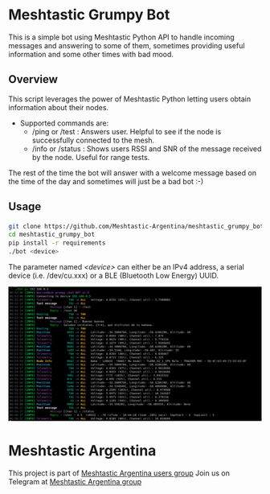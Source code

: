 # Meshtastic Grumpy Bot

This is a simple bot using Meshtastic Python API to handle incoming messages and answering to some of them, sometimes providing useful information and some other times with bad mood.

## Overview

This script leverages the power of Meshtastic Python letting users obtain information about their nodes.

- Supported commands are:
    - /ping or /test : Answers user. Helpful to see if the node is successfully connected to the mesh.
    - /info or /status : Shows users RSSI and SNR of the message received by the node. Useful for range tests.

The rest of the time the bot will answer with a welcome message based on the time of the day and sometimes will just be a bad bot :-)

## Usage

```sh
git clone https://github.com/Meshtastic-Argentina/meshtastic_grumpy_bot.git
cd meshtastic_grumpy_bot
pip install -r requirements
./bot <device>
```

The parameter named *\<device\>* can either be an IPv4 address, a serial device (i.e. /dev/cu.xxx) or a BLE (Bluetooth Low Energy) UUID.

![Output example](assets/bot_working.bmp)


# Meshtastic Argentina

This project is part of [Meshtastic Argentina users group](https://github.com/orgs/Meshtastic-Argentina/)
Join us on Telegram at [Meshtastic Argentina group](https://t.me/meshtastic_argentina)

